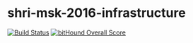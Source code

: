 # shri-msk-2016-infrastructure

[![Build Status](https://travis-ci.org/azat-io/shri-msk-2016-infrastructure.svg?branch=master)](https://travis-ci.org/azat-io/shri-msk-2016-infrastructure)
[![bitHound Overall Score](https://www.bithound.io/github/azat-io/shri-msk-2016-infrastructure/badges/score.svg)](https://www.bithound.io/github/azat-io/shri-msk-2016-infrastructure)
